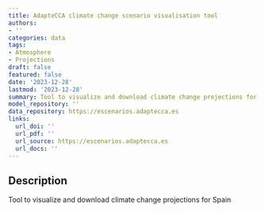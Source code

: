 ```yaml
---
title: AdapteCCA climate change scenario visualisation tool
authors:
- ''
categories: data
tags:
- Atmosphere
- Projections
draft: false
featured: false
date: '2023-12-28'
lastmod: '2023-12-28'
summary: Tool to visualize and download climate change projections for Spain
model_repository: ''
data_repository: https://escenarios.adaptecca.es
links:
  url_doi: ''
  url_pdf: ''
  url_source: https://escenarios.adaptecca.es
  url_docs: ''
---
```


## Description

Tool to visualize and download climate change projections for Spain

